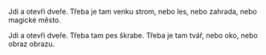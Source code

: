 Jdi a otevři dveře.
           Třeba je tam venku
           strom, nebo les,
           nebo zahrada,
           nebo magické město.

Jdi a otevři dveře.
           Třeba tam pes škrabe.
           Třeba je tam tvář,
           nebo oko,
           nebo obraz
           obrazu.
